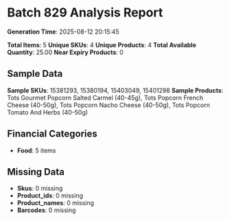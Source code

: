 # Batch 829 Analysis Report

**Generation Time**: 2025-08-12 20:15:45

**Total Items**: 5
**Unique SKUs**: 4
**Unique Products**: 4
**Total Available Quantity**: 25.00
**Near Expiry Products**: 0

## Sample Data
**Sample SKUs**: 15381293, 15380194, 15403049, 15401298
**Sample Products**: Tots Gourmet Popcorn Salted Carmel (40-45g), Tots Popcorn French Cheese (40-50g), Tots Popcorn Nacho Cheese (40-50g), Tots Popcorn Tomato And Herbs (40-50g)

## Financial Categories
- **Food**: 5 items

## Missing Data
- **Skus**: 0 missing
- **Product_ids**: 0 missing
- **Product_names**: 0 missing
- **Barcodes**: 0 missing
